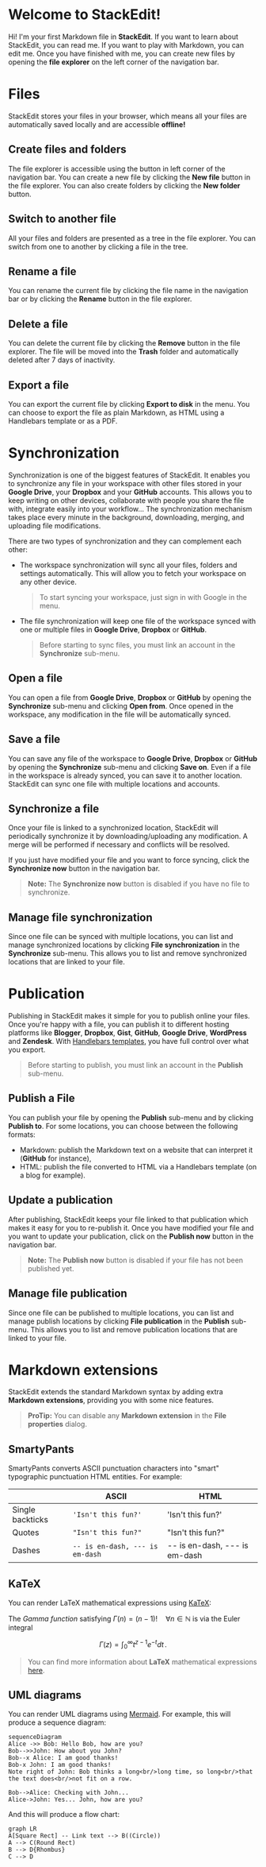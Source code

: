 # Welcome to StackEdit!


Hi! I'm your first Markdown file in **StackEdit**. If you want to learn about StackEdit, you can read me. If you want to play with Markdown, you can edit me. Once you have finished with me, you can create new files by opening the **file explorer** on the left corner of the navigation bar.



# Files


StackEdit stores your files in your browser, which means all your files are automatically saved locally and are accessible **offline!**


## Create files and folders


The file explorer is accessible using the button in left corner of the navigation bar. You can create a new file by clicking the **New file** button in the file explorer. You can also create folders by clicking the **New folder** button.


## Switch to another file


All your files and folders are presented as a tree in the file explorer. You can switch from one to another by clicking a file in the tree.


## Rename a file


You can rename the current file by clicking the file name in the navigation bar or by clicking the **Rename** button in the file explorer.


## Delete a file


You can delete the current file by clicking the **Remove** button in the file explorer. The file will be moved into the **Trash** folder and automatically deleted after 7 days of inactivity.


## Export a file


You can export the current file by clicking **Export to disk** in the menu. You can choose to export the file as plain Markdown, as HTML using a Handlebars template or as a PDF.



# Synchronization


Synchronization is one of the biggest features of StackEdit. It enables you to synchronize any file in your workspace with other files stored in your **Google Drive**, your **Dropbox** and your **GitHub** accounts. This allows you to keep writing on other devices, collaborate with people you share the file with, integrate easily into your workflow... The synchronization mechanism takes place every minute in the background, downloading, merging, and uploading file modifications.


There are two types of synchronization and they can complement each other:


- The workspace synchronization will sync all your files, folders and settings automatically. This will allow you to fetch your workspace on any other device.
	> To start syncing your workspace, just sign in with Google in the menu.

- The file synchronization will keep one file of the workspace synced with one or multiple files in **Google Drive**, **Dropbox** or **GitHub**.
	> Before starting to sync files, you must link an account in the **Synchronize** sub-menu.


## Open a file


You can open a file from **Google Drive**, **Dropbox** or **GitHub** by opening the **Synchronize** sub-menu and clicking **Open from**. Once opened in the workspace, any modification in the file will be automatically synced.


## Save a file


You can save any file of the workspace to **Google Drive**, **Dropbox** or **GitHub** by opening the **Synchronize** sub-menu and clicking **Save on**. Even if a file in the workspace is already synced, you can save it to another location. StackEdit can sync one file with multiple locations and accounts.


## Synchronize a file


Once your file is linked to a synchronized location, StackEdit will periodically synchronize it by downloading/uploading any modification. A merge will be performed if necessary and conflicts will be resolved.


If you just have modified your file and you want to force syncing, click the **Synchronize now** button in the navigation bar.


> **Note:** The **Synchronize now** button is disabled if you have no file to synchronize.


## Manage file synchronization


Since one file can be synced with multiple locations, you can list and manage synchronized locations by clicking **File synchronization** in the **Synchronize** sub-menu. This allows you to list and remove synchronized locations that are linked to your file.



# Publication


Publishing in StackEdit makes it simple for you to publish online your files. Once you're happy with a file, you can publish it to different hosting platforms like **Blogger**, **Dropbox**, **Gist**, **GitHub**, **Google Drive**, **WordPress** and **Zendesk**. With [Handlebars templates](http://handlebarsjs.com/), you have full control over what you export.


> Before starting to publish, you must link an account in the **Publish** sub-menu.


## Publish a File


You can publish your file by opening the **Publish** sub-menu and by clicking **Publish to**. For some locations, you can choose between the following formats:


- Markdown: publish the Markdown text on a website that can interpret it (**GitHub** for instance),
- HTML: publish the file converted to HTML via a Handlebars template (on a blog for example).


## Update a publication


After publishing, StackEdit keeps your file linked to that publication which makes it easy for you to re-publish it. Once you have modified your file and you want to update your publication, click on the **Publish now** button in the navigation bar.


> **Note:** The **Publish now** button is disabled if your file has not been published yet.


## Manage file publication


Since one file can be published to multiple locations, you can list and manage publish locations by clicking **File publication** in the **Publish** sub-menu. This allows you to list and remove publication locations that are linked to your file.



# Markdown extensions


StackEdit extends the standard Markdown syntax by adding extra **Markdown extensions**, providing you with some nice features.


> **ProTip:** You can disable any **Markdown extension** in the **File properties** dialog.



## SmartyPants


SmartyPants converts ASCII punctuation characters into "smart" typographic punctuation HTML entities. For example:


|                |ASCII                          |HTML                         |
|----------------|-------------------------------|-----------------------------|
|Single backticks|`'Isn't this fun?'`            |'Isn't this fun?'            |
|Quotes          |`"Isn't this fun?"`            |"Isn't this fun?"            |
|Dashes          |`-- is en-dash, --- is em-dash`|-- is en-dash, --- is em-dash|



## KaTeX


You can render LaTeX mathematical expressions using [KaTeX](https://khan.github.io/KaTeX/):


The *Gamma function* satisfying $\Gamma(n) = (n-1)!\quad\forall n\in\mathbb N$ is via the Euler integral


$$
\Gamma(z) = \int_0^\infty t^{z-1}e^{-t}dt\,.
$$


> You can find more information about **LaTeX** mathematical expressions [here](http://meta.math.stackexchange.com/questions/5020/mathjax-basic-tutorial-and-quick-reference).



## UML diagrams


You can render UML diagrams using [Mermaid](https://mermaidjs.github.io/). For example, this will produce a sequence diagram:


```mermaid
sequenceDiagram
Alice ->> Bob: Hello Bob, how are you?
Bob-->>John: How about you John?
Bob--x Alice: I am good thanks!
Bob-x John: I am good thanks!
Note right of John: Bob thinks a long<br/>long time, so long<br/>that the text does<br/>not fit on a row.

Bob-->Alice: Checking with John...
Alice->John: Yes... John, how are you?
```


And this will produce a flow chart:


```mermaid
graph LR
A[Square Rect] -- Link text --> B((Circle))
A --> C(Round Rect)
B --> D{Rhombus}
C --> D
```

